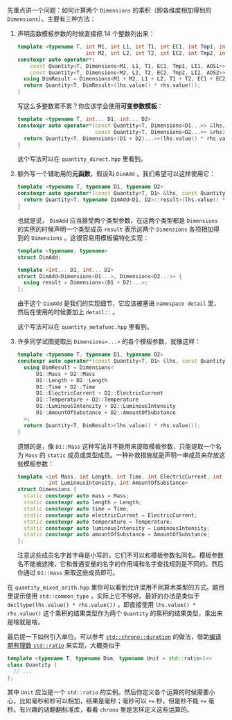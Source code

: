 先重点讲一个问题：如何计算两个 `Dimensions` 的乘积（即各维度相加得到的 `Dimensions`）。主要有三种方法：

1. 声明函数模板参数的时候直接把 14 个整数列出来：
   
   ```cpp
   template <typename T, int M1, int L1, int T1, int EC1, int Tmp1, int LI1, int AOS1,
                         int M2, int L2, int T2, int EC2, int Tmp2, int LI2, int AOS2>
   constexpr auto operator*(
       const Quantity<T, Dimensions<M1, L1, T1, EC1, Tmp1, LI1, AOS1>> &lhs,
       const Quantity<T, Dimensions<M2, L2, T2, EC2, Tmp2, LI2, AOS2>> &rhs) {
     using DimResult = Dimensions<M1 + M2, L1 + L2, T1 + T2, EC1 + EC2, Tmp1 + Tmp2, LI1 + LI2, AOS1 + AOS2>;
     return Quantity<T, DimResult>(lhs.value() * rhs.value());
   }
   ```
  
   写这么多整数累不累？你应该学会使用**可变参数模板**：

   ```cpp
   template <typename T, int... D1, int... D2>
   constexpr auto operator*(const Quantity<T, Dimensions<D1...>> &lhs,
                            const Quantity<T, Dimensions<D2...>> &rhs) {
     return Quantity<T, Dimensions<(D1 + D2)...>>(lhs.value() * rhs.value());
   }
   ```

   这个写法可以在 `quantity_direct.hpp` 里看到。
2. 额外写一个辅助用的**元函数**，假设叫 `DimAdd` 。我们希望可以这样使用它：
   
   ```cpp
   template <typename T, typename D1, typename D2>
   constexpr auto operator*(const Quantity<T, D1> &lhs, const Quantity<T, D2> &rhs) {
     return Quantity<T, typename DimAdd<D1, D2>::result>(lhs.value() * rhs.value());
   }
   ```

   也就是说， `DimAdd` 应当接受两个类型参数，在这两个类型都是 `Dimensions` 的实例的时候声明一个类型成员 `result` 表示这两个 `Dimensions` 各项相加得到的 `Dimensions` 。这很容易用模板偏特化实现：

   ```cpp
   template <typename, typename>
   struct DimAdd;

   template <int... D1, int... D2>
   struct DimAdd<Dimensions<D1...>, Dimensions<D2...>> {
     using result = Dimensions<(D1 + D2)...>;
   };
   ```
   
   由于这个 `DimAdd` 是我们的实现细节，它应该被塞进 `namespace detail` 里，然后在使用的时候要加上 `detail::` 。

   这个写法可以在 `quantity_metafunc.hpp` 里看到。
3. 许多同学试图提取出 `Dimensions<...>` 的各个模板参数，就像这样：
   
   ```cpp
   template <typename T, typename D1, typename D2>
   constexpr auto operator*(const Quantity<T, D1> &lhs, const Quantity<T, D2> &rhs) {
     using DimResult = Dimensions<
         D1::Mass + D2::Mass
         D1::Length + D2::Length
         D1::Time + D2::Time
         D1::ElectricCurrent + D2::ElectricCurrent
         D1::Temperature + D2::Temperature
         D1::LuminousIntensity + D2::LuminousIntensity
         D1::AmountOfSubstance + D2::AmountOfSubstance
     >;
     return Quantity<T, DimResult>(lhs.value() * rhs.value());
   }
   ```

   遗憾的是，像 `D1::Mass` 这种写法并不能用来提取模板参数，只能提取一个名为 `Mass` 的 `static` 成员或类型成员。一种补救措施就是声明一串成员来存放这些模板参数：

   ```cpp
   template <int Mass, int Length, int Time, int ElectricCurrent, int Temperature,
             int LuminousIntensity, int AmountOfSubstance>
   struct Dimensions {
     static constexpr auto mass = Mass;
     static constexpr auto length = Length;
     static constexpr auto time = Time;
     static constexpr auto electricCurrent = ElectricCurrent;
     static constexpr auto temperature = Temperature;
     static constexpr auto luminousIntensity = LuminousIntensity;
     static constexpr auto amountOfSubstance = AmountOfSubstance;
   };
   ```

   注意这些成员名字首字母是小写的，它们不可以和模板参数名同名。模板参数名不能被遮掩，它和普通变量的名字的作用域和名字查找规则是不同的。然后你通过 `D1::mass` 来取这些成员即可。

在 `quantity_mixed_arith.hpp` 里你可以看到允许混用不同算术类型的方式。题目里提示使用 `std::common_type` ，实际上它不够好。最好的办法是类似于 `decltype(lhs.value() * rhs.value())` ，即直接使用 `lhs.value() * rhs.value()` 这个乘积的结果类型作为两个 `Quantity` 的乘积的结果类型，乘出来是啥就是啥。

最后提一下如何引入单位。可以参考 [`std::chrono::duration`](https://en.cppreference.com/w/cpp/chrono/duration) 的做法，借助[编译期有理数 `std::ratio`](https://en.cppreference.com/w/cpp/numeric/ratio/ratio) 来实现，大概类似于

```cpp
template <typename T, typename Dim, typename Unit = std::ratio<1>>
class Quantity {
  // ...
};
```

其中 `Unit` 应当是一个 `std::ratio` 的实例。然后你定义各个运算的时候需要小心，比如毫秒和秒可以相加，结果是毫秒；毫秒可以 `+=` 秒，但是秒不能 `+=` 毫秒。有兴趣的话翻翻标准库，看看 `chrono` 里是怎样定义这些运算的。